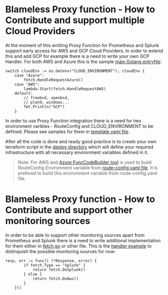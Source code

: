 # Blameless Proxy function - How to Contribute and support multiple Cloud Providers

At the moment of this writting Proxy Function for Prometheus and Splunk support early access for AWS and GCP Cloud Providers.
In order to extend this and add GCP for example there is a need to write your own GCP Handler. 
For both AWS and Azure this is the sample [main Golang entryfile](../ProxyFunction/main.go):
```
switch cloudEnv := os.Getenv("CLOUD_ENVIRONMENT"); cloudEnv {
	case "Azure":
		fetch.HandleRequestAzure()
	case "AWS":
		lambda.Start(fetch.HandleRequestAWS)
	default:
		// freebsd, openbsd,
		// plan9, windows...
		fmt.Println("GCP")
	}
```
In order to use Proxy Function integration there is a need for two environment varibles - RouteConfig and CLOUD_ENVIRONMENT to be defined. Please see samples for them in [template.yaml file](../ProxyFunction/template.yaml). 

After all the code is done and ready good practice is to create your own terraform script in the [deploy directory](../deploy) which will define your required infrastructure with all necessary environment variables defined in it.

> Note: For AWS and [Azure FuncCodeBuilder tool](../FuncCodeBuilder/ProxyFuncRouteUpdater) is used to build RouteConfig Environment variable from [route-config.yaml file](../ProxyFunction/route-config.yaml). It is prefered to build this environment variable from route-config.yaml file.

# Blameless Proxy function - How to Contribute and support other monitoring sources

In order to be able to support other monitoring sources apart from Prometheus and Splunk there is a need to write additional implementation for them either in [fetch.go](../ProxyFunction/fetch/fetch.go) or other file. 
This is the [handler example](../ProxyFunction/fetch/handler.go#L86) to distinquish the possible monitoring sources for now: 

```
resp, err := func() (*Response, error) {
		if fetch.Type == "Splunk" {
			return fetch.DoSplunk()
		} else {
			return fetch.DoAws()
		}
	}()
```
